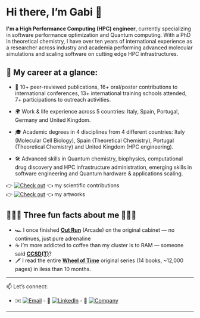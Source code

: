 # Hi there, I’m **Gabi** 👋  

**I'm a High Performance Computing (HPC) engineer**, currently specializing in software performance optimization and Quantum computing. With a PhD in theoretical chemistry, I have over ten years of international experience as a researcher across industry and academia performing advanced molecular simulations and scaling software on cutting edge HPC infrastructures. 

## 💼 My career at a glance:

- 🚀 10+ peer-reviewed publications, 16+ oral/poster contributions to international conferences, 13+ international training schools attended, 7+ participations to outreach activities.  
 
- 🌍 Work & life experience across 5 countries: Italy, Spain, Portugal, Germany and United Kingdom.  

- 🎓 Academic degrees in 4 disciplines from 4 different countries: Italy (Molecular Cell Biology), Spain (Theoretical Chemistry), Portugal (Theoretical Chemistry) and United Kingdom (HPC engineering).  

- 🛠️ Advanced skills in Quantum chemistry, biophysics, computational drug discovery and HPC infrastructure administration, emerging skills in software engineering and Quantum hardware & applications  scaling.  

👉 [![Check out](https://img.shields.io/badge/Check%20out-blue)](https://github.com/gdallatorre-hpc/research-portfolio/blob/main/scientific_contributions.md) 👈  my scientific contributions  
👉 [![Check out](https://img.shields.io/badge/Check%20out-blue)](https://github.com/gdallatorre-hpc/research-portfolio/tree/main/artworks) 👈  my artworks
  
## 🎉✨🎉 Three fun facts about me 🎉✨🎉  

- 🏎️ I once finished [**Out Run**](https://en.wikipedia.org/wiki/Out_Run) (Arcade) on the original cabinet — no continues, just pure adrenaline  
- ☕ I’m more addicted to coffee than my cluster is to RAM — someone said [**CCSD(T)**](https://pubs.acs.org/doi/10.1021/acs.jctc.4c01777)?  
- 🗡️ I read the entire [**Wheel of Time**](https://dragonmount.com/Books/index/) original series (14 books, ~12,000 pages) in iless than 10 months.  
---

📫 Let’s connect:  
- ✉️  [![Email](https://img.shields.io/badge/Email-red)](mailto:gdallatorre001@dundee.ac.uk) - 🔗 [![Linkedln](https://img.shields.io/badge/LinkedIn-red)](https://www.linkedin.com/in/gabriele-dalla-torre-hpc/) - 🏢 [![Company](https://img.shields.io/badge/Company-red)](https://drugdiscovery.dundee.ac.uk/contact/)   
 

---






<!--
**gdallatorre-hpc/gdallatorre-hpc** is a ✨ _special_ ✨ repository because its `README.md` (this file) appears on your GitHub profile.

Here are some ideas to get you started:

- 🔭 I’m currently working on ...
- 🌱 I’m currently learning ...
- 👯 I’m looking to collaborate on ...
- 🤔 I’m looking for help with ...
- 💬 Ask me about ...
- 📫 How to reach me: ...
- 😄 Pronouns: ...
- ⚡ Fun fact: ...
-->
